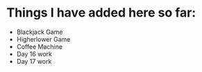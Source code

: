 # Things I have added here so far:
- Blackjack Game
- Higherlower Game
- Coffee Machine
- Day 16 work
- Day 17 work
